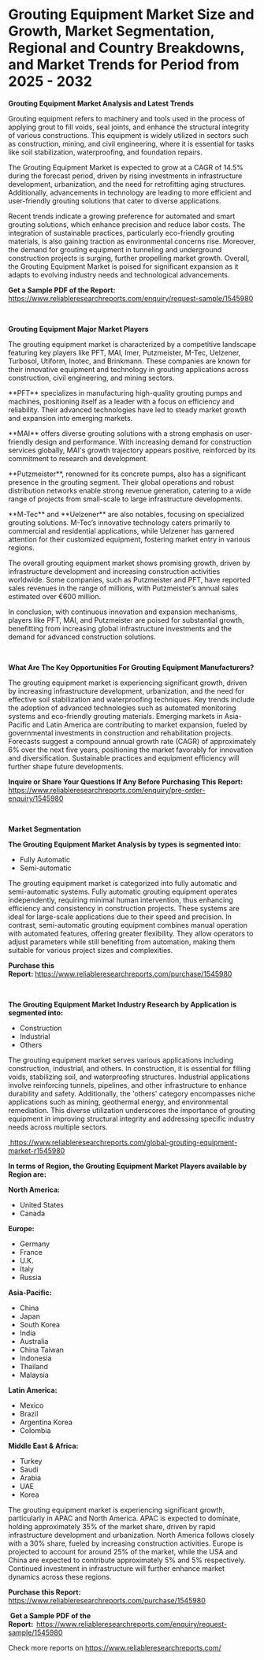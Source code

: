 <p><h1>Grouting Equipment Market Size and Growth, Market Segmentation, Regional and Country Breakdowns, and Market Trends for Period from 2025 -  2032</h1></p><p><strong>Grouting Equipment Market Analysis and Latest Trends</strong></p>
<p><p>Grouting equipment refers to machinery and tools used in the process of applying grout to fill voids, seal joints, and enhance the structural integrity of various constructions. This equipment is widely utilized in sectors such as construction, mining, and civil engineering, where it is essential for tasks like soil stabilization, waterproofing, and foundation repairs. </p><p>The Grouting Equipment Market is expected to grow at a CAGR of 14.5% during the forecast period, driven by rising investments in infrastructure development, urbanization, and the need for retrofitting aging structures. Additionally, advancements in technology are leading to more efficient and user-friendly grouting solutions that cater to diverse applications. </p><p>Recent trends indicate a growing preference for automated and smart grouting solutions, which enhance precision and reduce labor costs. The integration of sustainable practices, particularly eco-friendly grouting materials, is also gaining traction as environmental concerns rise. Moreover, the demand for grouting equipment in tunneling and underground construction projects is surging, further propelling market growth. Overall, the Grouting Equipment Market is poised for significant expansion as it adapts to evolving industry needs and technological advancements.</p></p>
<p><strong>Get a Sample PDF of the Report:&nbsp;</strong> <a href="https://www.reliableresearchreports.com/enquiry/request-sample/1545980?utm_campaign=2111&utm_medium=2&utm_source=Github&utm_content=ia&utm_term=08042025&utm_id=grouting-equipment">https://www.reliableresearchreports.com/enquiry/request-sample/1545980</a></p>
<p>&nbsp;</p>
<p><strong>Grouting Equipment Major Market Players</strong></p>
<p><p>The grouting equipment market is characterized by a competitive landscape featuring key players like PFT, MAI, Imer, Putzmeister, M-Tec, Uelzener, Turbosol, Utiform, Inotec, and Brinkmann. These companies are known for their innovative equipment and technology in grouting applications across construction, civil engineering, and mining sectors.</p><p>**PFT** specializes in manufacturing high-quality grouting pumps and machines, positioning itself as a leader with a focus on efficiency and reliability. Their advanced technologies have led to steady market growth and expansion into emerging markets.</p><p>**MAI** offers diverse grouting solutions with a strong emphasis on user-friendly design and performance. With increasing demand for construction services globally, MAI's growth trajectory appears positive, reinforced by its commitment to research and development.</p><p>**Putzmeister**, renowned for its concrete pumps, also has a significant presence in the grouting segment. Their global operations and robust distribution networks enable strong revenue generation, catering to a wide range of projects from small-scale to large infrastructure developments.</p><p>**M-Tec** and **Uelzener** are also notables, focusing on specialized grouting solutions. M-Tec’s innovative technology caters primarily to commercial and residential applications, while Uelzener has garnered attention for their customized equipment, fostering market entry in various regions.</p><p>The overall grouting equipment market shows promising growth, driven by infrastructure development and increasing construction activities worldwide. Some companies, such as Putzmeister and PFT, have reported sales revenues in the range of millions, with Putzmeister’s annual sales estimated over €600 million.</p><p>In conclusion, with continuous innovation and expansion mechanisms, players like PFT, MAI, and Putzmeister are poised for substantial growth, benefitting from increasing global infrastructure investments and the demand for advanced construction solutions.</p></p>
<p>&nbsp;</p>
<p><strong>What Are The Key Opportunities For Grouting Equipment Manufacturers?</strong></p>
<p><p>The grouting equipment market is experiencing significant growth, driven by increasing infrastructure development, urbanization, and the need for effective soil stabilization and waterproofing techniques. Key trends include the adoption of advanced technologies such as automated monitoring systems and eco-friendly grouting materials. Emerging markets in Asia-Pacific and Latin America are contributing to market expansion, fueled by governmental investments in construction and rehabilitation projects. Forecasts suggest a compound annual growth rate (CAGR) of approximately 6% over the next five years, positioning the market favorably for innovation and diversification. Sustainable practices and equipment efficiency will further shape future developments.</p></p>
<p><strong>Inquire or Share Your Questions If Any Before Purchasing This Report:</strong> <a href="https://www.reliableresearchreports.com/enquiry/pre-order-enquiry/1545980?utm_campaign=2111&utm_medium=2&utm_source=Github&utm_content=ia&utm_term=08042025&utm_id=grouting-equipment">https://www.reliableresearchreports.com/enquiry/pre-order-enquiry/1545980</a></p>
<p>&nbsp;</p>
<p><strong>Market Segmentation</strong></p>
<p><strong>The Grouting Equipment Market Analysis by types is segmented into:</strong></p>
<p><ul><li>Fully Automatic</li><li>Semi-automatic</li></ul></p>
<p><p>The grouting equipment market is categorized into fully automatic and semi-automatic systems. Fully automatic grouting equipment operates independently, requiring minimal human intervention, thus enhancing efficiency and consistency in construction projects. These systems are ideal for large-scale applications due to their speed and precision. In contrast, semi-automatic grouting equipment combines manual operation with automated features, offering greater flexibility. They allow operators to adjust parameters while still benefiting from automation, making them suitable for various project sizes and complexities.</p></p>
<p><strong>Purchase this Report:&nbsp;</strong><a href="https://www.reliableresearchreports.com/purchase/1545980?utm_campaign=2111&utm_medium=2&utm_source=Github&utm_content=ia&utm_term=08042025&utm_id=grouting-equipment">https://www.reliableresearchreports.com/purchase/1545980</a></p>
<p>&nbsp;</p>
<p><strong>The Grouting Equipment Market Industry Research by Application is segmented into:</strong></p>
<p><ul><li>Construction</li><li>Industrial</li><li>Others</li></ul></p>
<p><p>The grouting equipment market serves various applications including construction, industrial, and others. In construction, it is essential for filling voids, stabilizing soil, and waterproofing structures. Industrial applications involve reinforcing tunnels, pipelines, and other infrastructure to enhance durability and safety. Additionally, the 'others' category encompasses niche applications such as mining, geothermal energy, and environmental remediation. This diverse utilization underscores the importance of grouting equipment in improving structural integrity and addressing specific industry needs across multiple sectors.</p></p>
<p><a href="https://www.reliableresearchreports.com/global-grouting-equipment-market-r1545980?utm_campaign=2111&utm_medium=2&utm_source=Github&utm_content=ia&utm_term=08042025&utm_id=grouting-equipment">&nbsp;https://www.reliableresearchreports.com/global-grouting-equipment-market-r1545980</a></p>
<p><strong>In terms of Region, the Grouting Equipment Market Players available by Region are:</strong></p>
<p>
    <p> <strong> North America: </strong>
        <ul>
            <li>United States</li>
            <li>Canada</li>
        </ul>
        </p> 
    <p> <strong> Europe: </strong>
        <ul>
            <li>Germany</li>
            <li>France</li>
            <li>U.K.</li>
            <li>Italy</li>
            <li>Russia</li>
        </ul>
        </p> 
    <p> <strong> Asia-Pacific: </strong>
        <ul>
            <li>China</li>
            <li>Japan</li>
            <li>South Korea</li>
            <li>India</li>
            <li>Australia</li>
            <li>China Taiwan</li>
            <li>Indonesia</li>
            <li>Thailand</li>
            <li>Malaysia</li>
        </ul>
        </p> 
    <p> <strong> Latin America: </strong>
        <ul>
            <li>Mexico</li>
            <li>Brazil</li>
            <li>Argentina Korea</li>
            <li>Colombia</li>
        </ul>
        </p> 
    <p> <strong> Middle East & Africa: </strong>
        <ul>
            <li>Turkey</li>
            <li>Saudi</li>
            <li>Arabia</li>
            <li>UAE</li>
            <li>Korea</li>
        </ul>
    </p>
    </p>
<p><p>The grouting equipment market is experiencing significant growth, particularly in APAC and North America. APAC is expected to dominate, holding approximately 35% of the market share, driven by rapid infrastructure development and urbanization. North America follows closely with a 30% share, fueled by increasing construction activities. Europe is projected to account for around 25% of the market, while the USA and China are expected to contribute approximately 5% and 5% respectively. Continued investment in infrastructure will further enhance market dynamics across these regions.</p></p>
<p><strong>Purchase this Report: </strong><a href="https://www.reliableresearchreports.com/purchase/1545980?utm_campaign=2111&utm_medium=2&utm_source=Github&utm_content=ia&utm_term=08042025&utm_id=grouting-equipment">https://www.reliableresearchreports.com/purchase/1545980</a></p>
<p>&nbsp;<strong>Get a Sample PDF of the Report:&nbsp;&nbsp;</strong><a href="https://www.reliableresearchreports.com/enquiry/request-sample/1545980?utm_campaign=2111&utm_medium=2&utm_source=Github&utm_content=ia&utm_term=08042025&utm_id=grouting-equipment">https://www.reliableresearchreports.com/enquiry/request-sample/1545980</a></p>
<p><strong></strong></p>
<p>Check more reports on <a href="https://www.reliableresearchreports.com/?utm_campaign=2111&utm_medium=2&utm_source=Github&utm_content=ia&utm_term=08042025&utm_id=grouting-equipment">https://www.reliableresearchreports.com/</a></p>